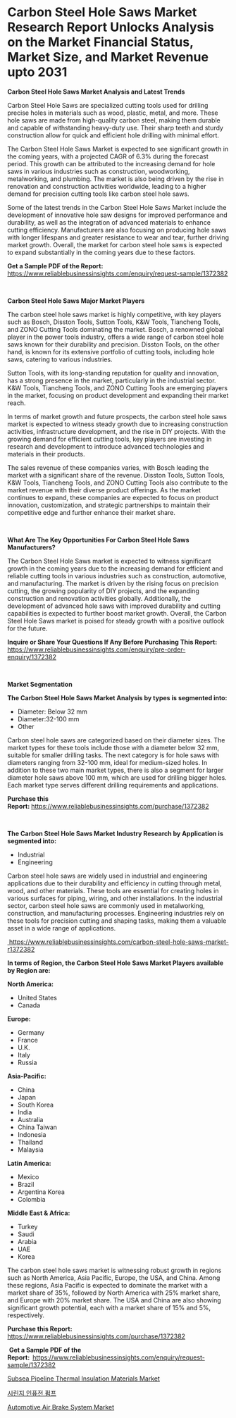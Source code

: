 <p><h1>Carbon Steel Hole Saws Market Research Report Unlocks Analysis on the Market Financial Status, Market Size, and Market Revenue upto 2031</h1></p><p><strong>Carbon Steel Hole Saws Market Analysis and Latest Trends</strong></p>
<p><p>Carbon Steel Hole Saws are specialized cutting tools used for drilling precise holes in materials such as wood, plastic, metal, and more. These hole saws are made from high-quality carbon steel, making them durable and capable of withstanding heavy-duty use. Their sharp teeth and sturdy construction allow for quick and efficient hole drilling with minimal effort.</p><p>The Carbon Steel Hole Saws Market is expected to see significant growth in the coming years, with a projected CAGR of 6.3% during the forecast period. This growth can be attributed to the increasing demand for hole saws in various industries such as construction, woodworking, metalworking, and plumbing. The market is also being driven by the rise in renovation and construction activities worldwide, leading to a higher demand for precision cutting tools like carbon steel hole saws.</p><p>Some of the latest trends in the Carbon Steel Hole Saws Market include the development of innovative hole saw designs for improved performance and durability, as well as the integration of advanced materials to enhance cutting efficiency. Manufacturers are also focusing on producing hole saws with longer lifespans and greater resistance to wear and tear, further driving market growth. Overall, the market for carbon steel hole saws is expected to expand substantially in the coming years due to these factors.</p></p>
<p><strong>Get a Sample PDF of the Report:&nbsp;</strong> <a href="https://www.reliablebusinessinsights.com/enquiry/request-sample/1372382">https://www.reliablebusinessinsights.com/enquiry/request-sample/1372382</a></p>
<p>&nbsp;</p>
<p><strong>Carbon Steel Hole Saws Major Market Players</strong></p>
<p><p>The carbon steel hole saws market is highly competitive, with key players such as Bosch, Disston Tools, Sutton Tools, K&W Tools, Tiancheng Tools, and ZONO Cutting Tools dominating the market. Bosch, a renowned global player in the power tools industry, offers a wide range of carbon steel hole saws known for their durability and precision. Disston Tools, on the other hand, is known for its extensive portfolio of cutting tools, including hole saws, catering to various industries.</p><p>Sutton Tools, with its long-standing reputation for quality and innovation, has a strong presence in the market, particularly in the industrial sector. K&W Tools, Tiancheng Tools, and ZONO Cutting Tools are emerging players in the market, focusing on product development and expanding their market reach.</p><p>In terms of market growth and future prospects, the carbon steel hole saws market is expected to witness steady growth due to increasing construction activities, infrastructure development, and the rise in DIY projects. With the growing demand for efficient cutting tools, key players are investing in research and development to introduce advanced technologies and materials in their products.</p><p>The sales revenue of these companies varies, with Bosch leading the market with a significant share of the revenue. Disston Tools, Sutton Tools, K&W Tools, Tiancheng Tools, and ZONO Cutting Tools also contribute to the market revenue with their diverse product offerings. As the market continues to expand, these companies are expected to focus on product innovation, customization, and strategic partnerships to maintain their competitive edge and further enhance their market share.</p></p>
<p>&nbsp;</p>
<p><strong>What Are The Key Opportunities For Carbon Steel Hole Saws Manufacturers?</strong></p>
<p><p>The Carbon Steel Hole Saws market is expected to witness significant growth in the coming years due to the increasing demand for efficient and reliable cutting tools in various industries such as construction, automotive, and manufacturing. The market is driven by the rising focus on precision cutting, the growing popularity of DIY projects, and the expanding construction and renovation activities globally. Additionally, the development of advanced hole saws with improved durability and cutting capabilities is expected to further boost market growth. Overall, the Carbon Steel Hole Saws market is poised for steady growth with a positive outlook for the future.</p></p>
<p><strong>Inquire or Share Your Questions If Any Before Purchasing This Report:</strong> <a href="https://www.reliablebusinessinsights.com/enquiry/pre-order-enquiry/1372382">https://www.reliablebusinessinsights.com/enquiry/pre-order-enquiry/1372382</a></p>
<p>&nbsp;</p>
<p><strong>Market Segmentation</strong></p>
<p><strong>The Carbon Steel Hole Saws Market Analysis by types is segmented into:</strong></p>
<p><ul><li>Diameter: Below 32 mm</li><li>Diameter:32-100 mm</li><li>Other</li></ul></p>
<p><p>Carbon steel hole saws are categorized based on their diameter sizes. The market types for these tools include those with a diameter below 32 mm, suitable for smaller drilling tasks. The next category is for hole saws with diameters ranging from 32-100 mm, ideal for medium-sized holes. In addition to these two main market types, there is also a segment for larger diameter hole saws above 100 mm, which are used for drilling bigger holes. Each market type serves different drilling requirements and applications.</p></p>
<p><strong>Purchase this Report:&nbsp;</strong><a href="https://www.reliablebusinessinsights.com/purchase/1372382">https://www.reliablebusinessinsights.com/purchase/1372382</a></p>
<p>&nbsp;</p>
<p><strong>The Carbon Steel Hole Saws Market Industry Research by Application is segmented into:</strong></p>
<p><ul><li>Industrial</li><li>Engineering</li></ul></p>
<p><p>Carbon steel hole saws are widely used in industrial and engineering applications due to their durability and efficiency in cutting through metal, wood, and other materials. These tools are essential for creating holes in various surfaces for piping, wiring, and other installations. In the industrial sector, carbon steel hole saws are commonly used in metalworking, construction, and manufacturing processes. Engineering industries rely on these tools for precision cutting and shaping tasks, making them a valuable asset in a wide range of applications.</p></p>
<p><a href="https://www.reliablebusinessinsights.com/carbon-steel-hole-saws-market-r1372382">&nbsp;https://www.reliablebusinessinsights.com/carbon-steel-hole-saws-market-r1372382</a></p>
<p><strong>In terms of Region, the Carbon Steel Hole Saws Market Players available by Region are:</strong></p>
<p>
    <p> <strong> North America: </strong>
        <ul>
            <li>United States</li>
            <li>Canada</li>
        </ul>
        </p> 
    <p> <strong> Europe: </strong>
        <ul>
            <li>Germany</li>
            <li>France</li>
            <li>U.K.</li>
            <li>Italy</li>
            <li>Russia</li>
        </ul>
        </p> 
    <p> <strong> Asia-Pacific: </strong>
        <ul>
            <li>China</li>
            <li>Japan</li>
            <li>South Korea</li>
            <li>India</li>
            <li>Australia</li>
            <li>China Taiwan</li>
            <li>Indonesia</li>
            <li>Thailand</li>
            <li>Malaysia</li>
        </ul>
        </p> 
    <p> <strong> Latin America: </strong>
        <ul>
            <li>Mexico</li>
            <li>Brazil</li>
            <li>Argentina Korea</li>
            <li>Colombia</li>
        </ul>
        </p> 
    <p> <strong> Middle East & Africa: </strong>
        <ul>
            <li>Turkey</li>
            <li>Saudi</li>
            <li>Arabia</li>
            <li>UAE</li>
            <li>Korea</li>
        </ul>
    </p>
    </p>
<p><p>The carbon steel hole saws market is witnessing robust growth in regions such as North America, Asia Pacific, Europe, the USA, and China. Among these regions, Asia Pacific is expected to dominate the market with a market share of 35%, followed by North America with 25% market share, and Europe with 20% market share. The USA and China are also showing significant growth potential, each with a market share of 15% and 5%, respectively.</p></p>
<p><strong>Purchase this Report: </strong><a href="https://www.reliablebusinessinsights.com/purchase/1372382">https://www.reliablebusinessinsights.com/purchase/1372382</a></p>
<p>&nbsp;<strong>Get a Sample PDF of the Report:&nbsp;&nbsp;</strong><a href="https://www.reliablebusinessinsights.com/enquiry/request-sample/1372382">https://www.reliablebusinessinsights.com/enquiry/request-sample/1372382</a></p>
<p><strong></strong></p>
<p><p><a href="https://medium.com/@jjkh377/strategic-insights-into-global-subsea-pipeline-thermal-insulation-materials-market-trends-2024-5ef256e8b6bd">Subsea Pipeline Thermal Insulation Materials Market</a></p><p><a href="https://github.com/kimvicki3212024/Market-Research-Report-List-1/blob/main/6465120125791.md">시린지 인퓨전 펌프</a></p><p><a href="https://medium.com/@pinkierau13/exploring-automotive-air-brake-system-market-dynamics-global-trends-and-future-growth-prospects-f7cb858e9774">Automotive Air Brake System Market</a></p></p>